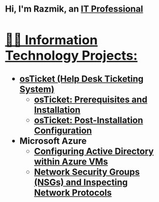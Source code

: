 <h1>Hi, I'm Razmik, an <a href="https://linkedin.com/in/RazmikAlexander">IT Professional

<h2>👨‍💻 Information Technology Projects:</h2>

- <b>osTicket (Help Desk Ticketing System)</b>
  - [osTicket: Prerequisites and Installation](https://github.com/RazmikAlexander/RazmikAlexander/osticket-prereqs)
  - [osTicket: Post-Installation Configuration](https://github.com/RazmikAlexander/post-install-config)
- <b>Microsoft Azure</b>
  - [Configuring Active Directory within Azure VMs](https://github.com/RazmikAlexander/configure-ad)
  - [Network Security Groups (NSGs) and Inspecting Network Protocols](https://github.com/RazmikAlexander/azure-network-protocols)

